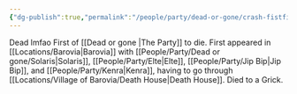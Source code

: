 ```yaml
---
{"dg-publish":true,"permalink":"/people/party/dead-or-gone/crash-fistfight/"}
---
```


Dead lmfao
First of [[Dead or gone \|The Party]] to die.
First appeared in [[Locations/Barovia\|Barovia]] with [[People/Party/Dead or gone/Solaris\|Solaris]], [[People/Party/Elte\|Elte]], [[People/Party/Jip Bip\|Jip Bip]], and [[People/Party/Kenra\|Kenra]], having to go through [[Locations/Village of Barovia/Death House\|Death House]].
Died to a Grick.